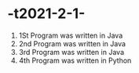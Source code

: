 # -t2021-2-1-





1.   1St Program was written in Java
2.   2nd Program was written in Java
3.   3rd Program was written in Java
4.   4th Program was written in Python
